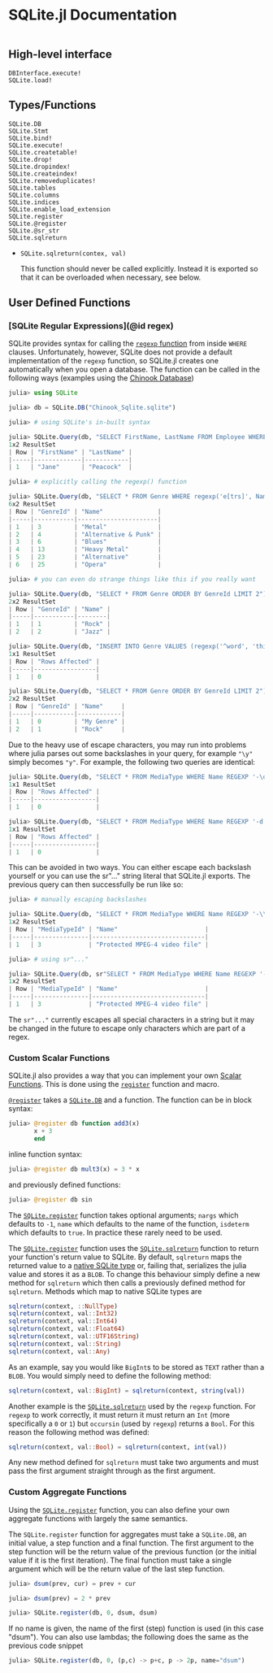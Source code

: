 # SQLite.jl Documentation

```@contents
```

## High-level interface
```@docs
DBInterface.execute!
SQLite.load!
```

## Types/Functions

```@docs
SQLite.DB
SQLite.Stmt
SQLite.bind!
SQLite.execute!
SQLite.createtable!
SQLite.drop!
SQLite.dropindex!
SQLite.createindex!
SQLite.removeduplicates!
SQLite.tables
SQLite.columns
SQLite.indices
SQLite.enable_load_extension
SQLite.register
SQLite.@register
SQLite.@sr_str
SQLite.sqlreturn
```

* `SQLite.sqlreturn(contex, val)`

  This function should never be called explicitly. Instead it is exported so that it can be overloaded when necessary, see below.


## User Defined Functions

### [SQLite Regular Expressions](@id regex)

SQLite provides syntax for calling
the [`regexp` function](http://sqlite.org/lang_expr.html#regexp)
from inside `WHERE` clauses.
Unfortunately, however,
SQLite does not provide a default implementation of the `regexp` function,
so SQLite.jl creates one automatically when you open a database.
The function can be called in the following ways
(examples using the [Chinook Database](http://chinookdatabase.codeplex.com/))

```julia
julia> using SQLite

julia> db = SQLite.DB("Chinook_Sqlite.sqlite")

julia> # using SQLite's in-built syntax

julia> SQLite.Query(db, "SELECT FirstName, LastName FROM Employee WHERE LastName REGEXP 'e(?=a)'") |> DataFrame
1x2 ResultSet
| Row | "FirstName" | "LastName" |
|-----|-------------|------------|
| 1   | "Jane"      | "Peacock"  |

julia> # explicitly calling the regexp() function

julia> SQLite.Query(db, "SELECT * FROM Genre WHERE regexp('e[trs]', Name)") |> DataFrame
6x2 ResultSet
| Row | "GenreId" | "Name"               |
|-----|-----------|----------------------|
| 1   | 3         | "Metal"              |
| 2   | 4         | "Alternative & Punk" |
| 3   | 6         | "Blues"              |
| 4   | 13        | "Heavy Metal"        |
| 5   | 23        | "Alternative"        |
| 6   | 25        | "Opera"              |

julia> # you can even do strange things like this if you really want

julia> SQLite.Query(db, "SELECT * FROM Genre ORDER BY GenreId LIMIT 2") |> DataFrame
2x2 ResultSet
| Row | "GenreId" | "Name" |
|-----|-----------|--------|
| 1   | 1         | "Rock" |
| 2   | 2         | "Jazz" |

julia> SQLite.Query(db, "INSERT INTO Genre VALUES (regexp('^word', 'this is a string'), 'My Genre')") |> DataFrame
1x1 ResultSet
| Row | "Rows Affected" |
|-----|-----------------|
| 1   | 0               |

julia> SQLite.Query(db, "SELECT * FROM Genre ORDER BY GenreId LIMIT 2") |> DataFrame
2x2 ResultSet
| Row | "GenreId" | "Name"     |
|-----|-----------|------------|
| 1   | 0         | "My Genre" |
| 2   | 1         | "Rock"     |
```

Due to the heavy use of escape characters,
you may run into problems where julia parses out some backslashes in your query,
for example `"\y"` simply becomes `"y"`.
For example, the following two queries are identical:

```julia
julia> SQLite.Query(db, "SELECT * FROM MediaType WHERE Name REGEXP '-\d'") |> DataFrame
1x1 ResultSet
| Row | "Rows Affected" |
|-----|-----------------|
| 1   | 0               |

julia> SQLite.Query(db, "SELECT * FROM MediaType WHERE Name REGEXP '-d'") |> DataFrame
1x1 ResultSet
| Row | "Rows Affected" |
|-----|-----------------|
| 1   | 0               |
```

This can be avoided in two ways.
You can either escape each backslash yourself
or you can use the sr"..." string literal that SQLite.jl exports.
The previous query can then successfully be run like so:

```julia
julia> # manually escaping backslashes

julia> SQLite.Query(db, "SELECT * FROM MediaType WHERE Name REGEXP '-\\d'") |> DataFrame
1x2 ResultSet
| Row | "MediaTypeId" | "Name"                        |
|-----|---------------|-------------------------------|
| 1   | 3             | "Protected MPEG-4 video file" |

julia> # using sr"..."

julia> SQLite.Query(db, sr"SELECT * FROM MediaType WHERE Name REGEXP '-\d'") |> DataFrame
1x2 ResultSet
| Row | "MediaTypeId" | "Name"                        |
|-----|---------------|-------------------------------|
| 1   | 3             | "Protected MPEG-4 video file" |
```

The `sr"..."` currently escapes all special characters in a string
but it may be changed in the future to escape only characters which are part of a regex.


### Custom Scalar Functions

SQLite.jl also provides a way
that you can implement your own [Scalar Functions](https://www.sqlite.org/lang_corefunc.html).
This is done using the [`register`](@ref) function and  macro.

[`@register`](@ref) takes a [`SQLite.DB`](@ref) and a function.
The function can be in block syntax:

```julia
julia> @register db function add3(x)
       x + 3
       end
```

inline function syntax:

```julia
julia> @register db mult3(x) = 3 * x
```

and previously defined functions:

```julia
julia> @register db sin
```

The [`SQLite.register`](@ref) function takes optional arguments;
`nargs` which defaults to `-1`,
`name` which defaults to the name of the function,
`isdeterm` which defaults to `true`.
In practice these rarely need to be used.

The [`SQLite.register`](@ref) function uses the [`SQLite.sqlreturn`](@ref) function
to return your function's return value to SQLite.
By default, `sqlreturn` maps the returned value
to a [native SQLite type](http://sqlite.org/c3ref/result_blob.html)
or, failing that, serializes the julia value and stores it as a `BLOB`.
To change this behaviour simply define a new method for `sqlreturn`
which then calls a previously defined method for `sqlreturn`.
Methods which map to native SQLite types are

```julia
sqlreturn(context, ::NullType)
sqlreturn(context, val::Int32)
sqlreturn(context, val::Int64)
sqlreturn(context, val::Float64)
sqlreturn(context, val::UTF16String)
sqlreturn(context, val::String)
sqlreturn(context, val::Any)
```

As an example,
say you would like `BigInt`s to be stored as `TEXT` rather than a `BLOB`.
You would simply need to define the following method:

```julia
sqlreturn(context, val::BigInt) = sqlreturn(context, string(val))
```

Another example is the [`SQLite.sqlreturn`](@ref) used by the `regexp` function.
For `regexp` to work correctly,
it must return it must return an `Int` (more specifically a `0` or `1`)
but `occursin` (used by `regexp`) returns a `Bool`.
For this reason the following method was defined:

```julia
sqlreturn(context, val::Bool) = sqlreturn(context, int(val))
```

Any new method defined for `sqlreturn`
must take two arguments
and must pass the first argument straight through as the first argument.

### Custom Aggregate Functions

Using the [`SQLite.register`](@ref) function,
you can also define your own aggregate functions with largely the same semantics.

The `SQLite.register` function for aggregates must take a `SQLite.DB`,
an initial value, a step function and a final function.
The first argument to the step function
will be the return value of the previous function
(or the initial value if it is the first iteration).
The final function must take a single argument
which will be the return value of the last step function.

```julia
julia> dsum(prev, cur) = prev + cur

julia> dsum(prev) = 2 * prev

julia> SQLite.register(db, 0, dsum, dsum)
```

If no name is given,
the name of the first (step) function is used (in this case "dsum").
You can also use lambdas; the following does the same as the previous code snippet

```julia
julia> SQLite.register(db, 0, (p,c) -> p+c, p -> 2p, name="dsum")
```
